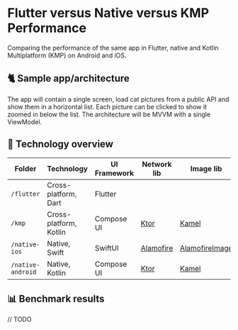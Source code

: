 # Flutter versus Native versus KMP Performance

Comparing the performance of the same app in Flutter, native and Kotlin Multiplatform (KMP) on Android and iOS.

## 🐈 Sample app/architecture

The app will contain a single screen, load cat pictures from a public API and show them in a horizontal list.
Each picture can be clicked to show it zoomed in below the list. The architecture will be MVVM with a single
ViewModel.

## 📂 Technology overview

| Folder            | Technology             | UI Framework | Network lib                                         | Image lib                                                     |
|-------------------|------------------------|--------------|-----------------------------------------------------|---------------------------------------------------------------|
| `/flutter`        | Cross-platform, Dart   | Flutter      |                                                     |                                                               |
| `/kmp`            | Cross-platform, Kotlin | Compose UI   | [Ktor](https://github.com/ktorio/ktor)              | [Kamel](https://github.com/Kamel-Media/Kamel)                 |
| `/native-ios`     | Native, Swift          | SwiftUI      | [Alamofire](https://github.com/Alamofire/Alamofire) | [AlamofireImage](https://github.com/Alamofire/AlamofireImage) |
| `/native-android` | Native, Kotlin         | Compose UI   | [Ktor](https://github.com/ktorio/ktor)              | [Kamel](https://github.com/Kamel-Media/Kamel)                 |

## 📊 Benchmark results

// TODO